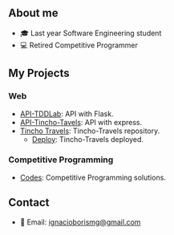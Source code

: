 ## About me
- 🎓 Last year Software Engineering student
- 💻 Retired Competitive Programmer

## My Projects

### Web
- [API-TDDLab](https://github.com/ibmg25/api-lizard-2): API with Flask.
- [API-Tincho-Tavels](https://github.com/ibmg25/Tincho-API): API with express.
- [Tincho Travels](https://github.com/E-Doggo/Tincho-Travels): Tincho-Travels repository.
  - [Deploy](https://tincho-travels.web.app/): Tincho-Travels deployed.

### Competitive Programming
- [Codes](https://github.com/ibmg25/cp_codes): Competitive Programming solutions.

## Contact
- 📧 Email: [ignacioborismg@gmail.com](mailto:ignacioborismg@gmail.com)

<!--
**ibmg25/ibmg25** is a ✨ _special_ ✨ repository because its `README.md` (this file) appears on your GitHub profile.

Here are some ideas to get you started:

- 🔭 I’m currently working on ...
- 🌱 I’m currently learning ...
- 👯 I’m looking to collaborate on ...
- 🤔 I’m looking for help with ...
- 💬 Ask me about ...
- 📫 How to reach me: ...
- 😄 Pronouns: ...
- ⚡ Fun fact: ...
-->
